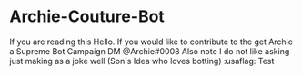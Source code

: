 # Archie-Couture-Bot
If you are reading this Hello.
If you would like to contribute to the get Archie a Supreme Bot Campaign DM @Archie#0008
Also note I do not like asking just making as a joke well (Son's Idea who loves botting)
:usaflag:
Test
